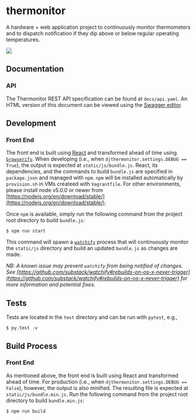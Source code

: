 # thermonitor

A hardware + web application project to continuously monitor thermometers and to
dispatch notification if they dip above or below regular operating temperatures.

![](http://bpk-disk.s3.amazonaws.com/v1MVP.png)

## Documentation
### API
The Thermonitor REST API specification can be found at `docs/api.yaml`. An HTML
version of this document can be viewed using the
[Swagger editor](http://editor.swagger.io/).

## Development
### Front End
The front end is built using [React](https://facebook.github.io/react/) and
transformed ahead of time using
[`browserify`](https://github.com/substack/node-browserify). When developing
(i.e., when `djthermonitor.settings.DEBUG == True`), the output is expected at
`static/js/bundle.js`. React, its dependencies, and the commands to build
`bundle.js` are specified in `package.json` and managed with `npm`. `npm` will
be installed automatically by `provision.sh` in VMs createed with `Vagrantfile`.
For other environments, please install node v5.0.0 or newer from
[https://nodejs.org/en/download/stable/](https://nodejs.org/en/download/stable/).

Once `npm` is available, simply run the following command from the project root
directory to build `bundle.js`:

    $ npm run start

This command will spawn a [`watchify`](https://github.com/substack/watchify)
process that will continuously monitor the `static/js` directory and build an
updated `bundle.js` as changes are made.

_NB: A known issue may prevent `watchify` from being notified of changes. See
[https://github.com/substack/watchify#rebuilds-on-os-x-never-trigger](https://github.com/substack/watchify#rebuilds-on-os-x-never-trigger)
for more information and potential fixes._

## Tests
Tests are located in the `test` directory and can be run with `pytest`, e.g.,

    $ py.test -v

## Build Process
### Front End
As mentioned above, the front end is built using React and transformed ahead of
time. For production (i.e., when `djthermonitor.settings.DEBUG == False`),
however, the output is also minified. The resulting file is expected at
`static/js/bundle.min.js`. Run the following command from the project root
directory to build `bundle.min.js`:

    $ npm run build